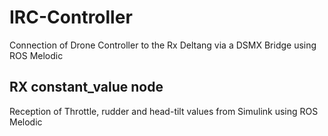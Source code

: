 # IRC-Controller
Connection of Drone Controller to the Rx Deltang via a DSMX Bridge using ROS Melodic

## RX constant_value node
Reception of Throttle, rudder and head-tilt values from Simulink using ROS Melodic
